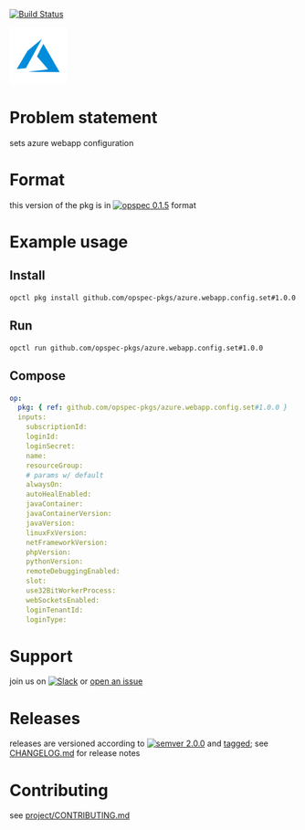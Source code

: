 [![Build Status](https://travis-ci.org/opspec-pkgs/azure.webapp.config.set.svg?branch=master)](https://travis-ci.org/opspec-pkgs/azure.webapp.config.set)

<img src="icon.svg" alt="icon" height="100px">

# Problem statement

sets azure webapp configuration

# Format

this version of the pkg is in [![opspec 0.1.5](https://img.shields.io/badge/opspec-0.1.5-brightgreen.svg?colorA=6b6b6b&colorB=fc16be)](https://opspec.io/0.1.5/packages.html) format

# Example usage

## Install

```shell
opctl pkg install github.com/opspec-pkgs/azure.webapp.config.set#1.0.0
```

## Run

```
opctl run github.com/opspec-pkgs/azure.webapp.config.set#1.0.0
```

## Compose

```yaml
op:
  pkg: { ref: github.com/opspec-pkgs/azure.webapp.config.set#1.0.0 }
  inputs:
    subscriptionId:
    loginId:
    loginSecret:
    name:
    resourceGroup:
    # params w/ default
    alwaysOn:
    autoHealEnabled:
    javaContainer:
    javaContainerVersion:
    javaVersion:
    linuxFxVersion:
    netFrameworkVersion:
    phpVersion:
    pythonVersion:
    remoteDebuggingEnabled:
    slot:
    use32BitWorkerProcess:
    webSocketsEnabled:
    loginTenantId:
    loginType:
```

# Support

join us on
[![Slack](https://opspec-slackin.herokuapp.com/badge.svg)](https://opspec-slackin.herokuapp.com/)
or
[open an issue](https://github.com/opspec-pkgs/azure.webapp.config.set/issues)

# Releases

releases are versioned according to
[![semver 2.0.0](https://img.shields.io/badge/semver-2.0.0-brightgreen.svg)](http://semver.org/spec/v2.0.0.html)
and [tagged](https://git-scm.com/book/en/v2/Git-Basics-Tagging); see
[CHANGELOG.md](CHANGELOG.md) for release notes

# Contributing

see
[project/CONTRIBUTING.md](https://github.com/opspec-pkgs/project/blob/master/CONTRIBUTING.md)

